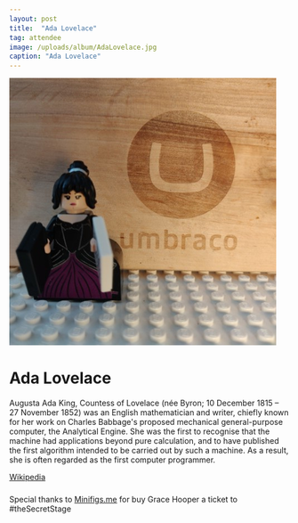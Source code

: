 ```yaml
---
layout: post
title:  "Ada Lovelace"
tag: attendee
image: /uploads/album/AdaLovelace.jpg
caption: "Ada Lovelace"
---
```


![](/uploads/album/AdaLovelace.jpg)
# Ada Lovelace

Augusta Ada King, Countess of Lovelace (née Byron; 10 December 1815 – 27 November 1852) was an English mathematician and writer, chiefly known for her work on Charles Babbage's proposed mechanical general-purpose computer, the Analytical Engine. She was the first to recognise that the machine had applications beyond pure calculation, and to have published the first algorithm intended to be carried out by such a machine. As a result, she is often regarded as the first computer programmer.

[Wikipedia](https://en.wikipedia.org/wiki/Ada_Lovelace)

###
Special thanks to [Minifigs.me](https://minifigs.me/products/ada-lovelace-custom-lego-minifigure) for buy Grace Hooper a ticket to #theSecretStage